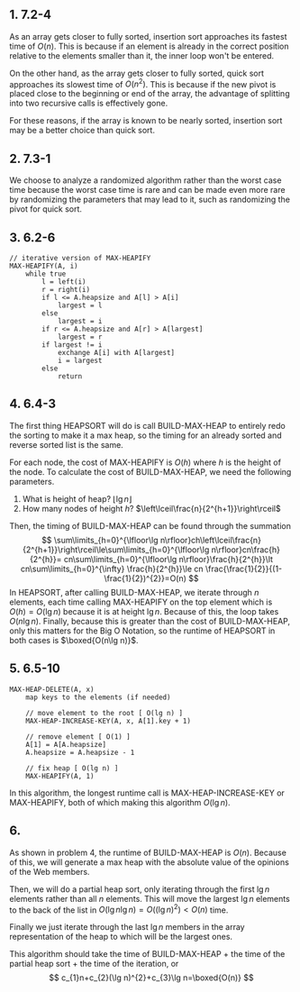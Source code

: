 ## 1.  7.2-4
As an array gets closer to fully sorted, insertion sort approaches its fastest time of $O(n)$. This is because if an element is already in the correct position relative to the elements smaller than it, the inner loop won't be entered.

On the other hand, as the array gets closer to fully sorted, quick sort approaches its slowest time of $O(n^{2})$. This is because if the new pivot is placed close to the beginning or end of the array, the advantage of splitting into two recursive calls is effectively gone.

For these reasons, if the array is known to be nearly sorted, insertion sort may be a better choice than quick sort.
## 2.  7.3-1
We choose to analyze a randomized algorithm rather than the worst case time because the worst case time is rare and can be made even more rare by randomizing the parameters that may lead to it, such as randomizing the pivot for quick sort.
## 3.  6.2-6
```
// iterative version of MAX-HEAPIFY
MAX-HEAPIFY(A, i)
	while true
		l = left(i)
		r = right(i)
		if l <= A.heapsize and A[l] > A[i]
			largest = l
		else
			largest = i
		if r <= A.heapsize and A[r] > A[largest]
			largest = r
		if largest != i
			exchange A[i] with A[largest]
			i = largest
		else
			return
```
## 4.  6.4-3
The first thing HEAPSORT will do is call BUILD-MAX-HEAP to entirely redo the sorting to make it a max heap, so the timing for an already sorted and reverse sorted list is the same.

For each node, the cost of MAX-HEAPIFY is $O(h)$ where $h$ is the height of the node. To calculate the cost of BUILD-MAX-HEAP, we need the following parameters.

1. What is height of heap? $\lfloor\lg n\rfloor$
2. How many nodes of height $h$? $\left\lceil\frac{n}{2^{h+1}}\right\rceil$

Then, the timing of BUILD-MAX-HEAP can be found through the summation
$$
\sum\limits_{h=0}^{\lfloor\lg n\rfloor}ch\left\lceil\frac{n}{2^{h+1}}\right\rceil\le\sum\limits_{h=0}^{\lfloor\lg n\rfloor}cn\frac{h}{2^{h}}= cn\sum\limits_{h=0}^{\lfloor\lg n\rfloor}\frac{h}{2^{h}}\lt cn\sum\limits_{h=0}^{\infty} \frac{h}{2^{h}}\le cn \frac{\frac{1}{2}}{(1- \frac{1}{2})^{2}}=O(n)
$$
In HEAPSORT, after calling BUILD-MAX-HEAP, we iterate through $n$ elements, each time calling MAX-HEAPIFY on the top element which is $O(h)=O(\lg n)$ because it is at height $\lg n$. Because of this, the loop takes $O(n\lg n)$. Finally, because this is greater than the cost of BUILD-MAX-HEAP, only this matters for the Big O Notation, so the runtime of HEAPSORT in both cases is $\boxed{O(n\lg n)}$.
## 5.  6.5-10
```
MAX-HEAP-DELETE(A, x)
	map keys to the elements (if needed)

	// move element to the root [ O(lg n) ]
	MAX-HEAP-INCREASE-KEY(A, x, A[1].key + 1)

	// remove element [ O(1) ]
	A[1] = A[A.heapsize]
	A.heapsize = A.heapsize - 1

	// fix heap [ O(lg n) ]
	MAX-HEAPIFY(A, 1)
```

In this algorithm, the longest runtime call is MAX-HEAP-INCREASE-KEY or MAX-HEAPIFY, both of which making this algorithm $O(\lg n)$.
## 6.
As shown in problem 4, the runtime of BUILD-MAX-HEAP is $O(n)$. Because of this, we will generate a max heap with the absolute value of the opinions of the Web members. 

Then, we will do a partial heap sort, only iterating through the first $\lg n$ elements rather than all $n$ elements. This will move the largest $\lg n$ elements to the back of the list in $O(\lg n\lg n)=O((\lg n)^{2})<O(n)$ time.

Finally we just iterate through the last $\lg n$ members in the array representation of the heap to which will be the largest ones.

This algorithm should take the time of BUILD-MAX-HEAP + the time of the partial heap sort + the time of the iteration, or
$$
c_{1}n+c_{2}(\lg n)^{2}+c_{3}\lg n=\boxed{O(n)}
$$